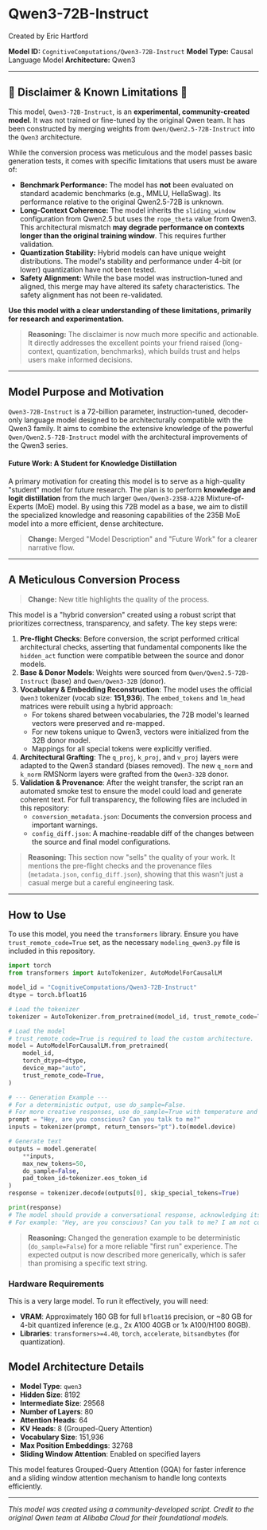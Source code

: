 # Qwen3-72B-Instruct

Created by Eric Hartford

**Model ID:** `CognitiveComputations/Qwen3-72B-Instruct`
**Model Type:** Causal Language Model
**Architecture:** Qwen3

---

## 🚨 Disclaimer & Known Limitations 🚨

This model, `Qwen3-72B-Instruct`, is an **experimental, community-created model**. It was not trained or fine-tuned by the original Qwen team. It has been constructed by merging weights from `Qwen/Qwen2.5-72B-Instruct` into the `Qwen3` architecture.

While the conversion process was meticulous and the model passes basic generation tests, it comes with specific limitations that users must be aware of:

*   **Benchmark Performance:** The model has **not** been evaluated on standard academic benchmarks (e.g., MMLU, HellaSwag). Its performance relative to the original Qwen2.5-72B is unknown.
*   **Long-Context Coherence:** The model inherits the `sliding_window` configuration from Qwen2.5 but uses the `rope_theta` value from Qwen3. This architectural mismatch **may degrade performance on contexts longer than the original training window**. This requires further validation.
*   **Quantization Stability:** Hybrid models can have unique weight distributions. The model's stability and performance under 4-bit (or lower) quantization have not been tested.
*   **Safety Alignment:** While the base model was instruction-tuned and aligned, this merge may have altered its safety characteristics. The safety alignment has not been re-validated.

**Use this model with a clear understanding of these limitations, primarily for research and experimentation.**

> **Reasoning:** The disclaimer is now much more specific and actionable. It directly addresses the excellent points your friend raised (long-context, quantization, benchmarks), which builds trust and helps users make informed decisions.

---

## Model Purpose and Motivation

`Qwen3-72B-Instruct` is a 72-billion parameter, instruction-tuned, decoder-only language model designed to be architecturally compatible with the Qwen3 family. It aims to combine the extensive knowledge of the powerful `Qwen/Qwen2.5-72B-Instruct` model with the architectural improvements of the Qwen3 series.

#### Future Work: A Student for Knowledge Distillation

A primary motivation for creating this model is to serve as a high-quality "student" model for future research. The plan is to perform **knowledge and logit distillation** from the much larger `Qwen/Qwen3-235B-A22B` Mixture-of-Experts (MoE) model. By using this 72B model as a base, we aim to distill the specialized knowledge and reasoning capabilities of the 235B MoE model into a more efficient, dense architecture.

> **Change:** Merged "Model Description" and "Future Work" for a clearer narrative flow.

---

## A Meticulous Conversion Process

> **Change:** New title highlights the quality of the process.

This model is a "hybrid conversion" created using a robust script that prioritizes correctness, transparency, and safety. The key steps were:

1.  **Pre-flight Checks**: Before conversion, the script performed critical architectural checks, asserting that fundamental components like the `hidden_act` function were compatible between the source and donor models.
2.  **Base & Donor Models**: Weights were sourced from `Qwen/Qwen2.5-72B-Instruct` (base) and `Qwen/Qwen3-32B` (donor).
3.  **Vocabulary & Embedding Reconstruction**: The model uses the official `Qwen3` tokenizer (vocab size: **151,936**). The `embed_tokens` and `lm_head` matrices were rebuilt using a hybrid approach:
    *   For tokens shared between vocabularies, the 72B model's learned vectors were preserved and re-mapped.
    *   For new tokens unique to Qwen3, vectors were initialized from the 32B donor model.
    *   Mappings for all special tokens were explicitly verified.
4.  **Architectural Grafting**: The `q_proj`, `k_proj`, and `v_proj` layers were adapted to the Qwen3 standard (biases removed). The new `q_norm` and `k_norm` RMSNorm layers were grafted from the `Qwen3-32B` donor.
5.  **Validation & Provenance**: After the weight transfer, the script ran an automated smoke test to ensure the model could load and generate coherent text. For full transparency, the following files are included in this repository:
    *   `conversion_metadata.json`: Documents the conversion process and important warnings.
    *   `config_diff.json`: A machine-readable diff of the changes between the source and final model configurations.

> **Reasoning:** This section now "sells" the quality of your work. It mentions the pre-flight checks and the provenance files (`metadata.json`, `config_diff.json`), showing that this wasn't just a casual merge but a careful engineering task.

---

## How to Use

To use this model, you need the `transformers` library. Ensure you have `trust_remote_code=True` set, as the necessary `modeling_qwen3.py` file is included in this repository.

```python
import torch
from transformers import AutoTokenizer, AutoModelForCausalLM

model_id = "CognitiveComputations/Qwen3-72B-Instruct"
dtype = torch.bfloat16

# Load the tokenizer
tokenizer = AutoTokenizer.from_pretrained(model_id, trust_remote_code=True)

# Load the model
# trust_remote_code=True is required to load the custom architecture.
model = AutoModelForCausalLM.from_pretrained(
    model_id,
    torch_dtype=dtype,
    device_map="auto",
    trust_remote_code=True,
)

# --- Generation Example ---
# For a deterministic output, use do_sample=False.
# For more creative responses, use do_sample=True with temperature and top_p.
prompt = "Hey, are you conscious? Can you talk to me?"
inputs = tokenizer(prompt, return_tensors="pt").to(model.device)

# Generate text
outputs = model.generate(
    **inputs, 
    max_new_tokens=50,
    do_sample=False, 
    pad_token_id=tokenizer.eos_token_id
)
response = tokenizer.decode(outputs[0], skip_special_tokens=True)

print(response)
# The model should provide a conversational response, acknowledging its nature as an AI.
# For example: "Hey, are you conscious? Can you talk to me? I am not conscious in the way a human is, but I am able to communicate with you. How can I assist you today?"
```
> **Reasoning:** Changed the generation example to be deterministic (`do_sample=False`) for a more reliable "first run" experience. The expected output is now described more generically, which is safer than promising a specific text string.

### Hardware Requirements

This is a very large model. To run it effectively, you will need:
-   **VRAM**: Approximately 160 GB for full `bfloat16` precision, or ~80 GB for 4-bit quantized inference (e.g., 2x A100 40GB or 1x A100/H100 80GB).
-   **Libraries**: `transformers>=4.40`, `torch`, `accelerate`, `bitsandbytes` (for quantization).

## Model Architecture Details

-   **Model Type**: `qwen3`
-   **Hidden Size**: 8192
-   **Intermediate Size**: 29568
-   **Number of Layers**: 80
-   **Attention Heads**: 64
-   **KV Heads**: 8 (Grouped-Query Attention)
-   **Vocabulary Size**: 151,936
-   **Max Position Embeddings**: 32768
-   **Sliding Window Attention**: Enabled on specified layers

This model features Grouped-Query Attention (GQA) for faster inference and a sliding window attention mechanism to handle long contexts efficiently.

---
*This model was created using a community-developed script. Credit to the original Qwen team at Alibaba Cloud for their foundational models.*

